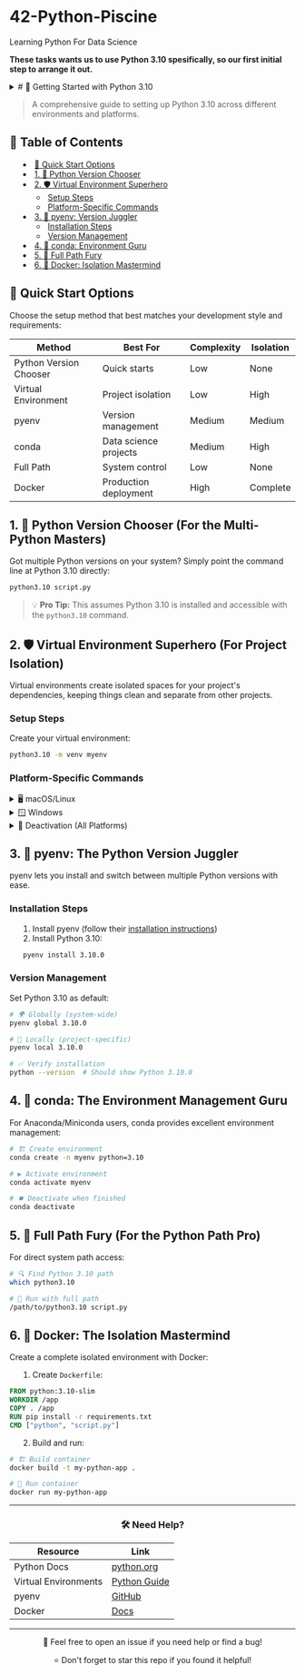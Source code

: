 # 42-Python-Piscine
Learning Python For Data Science

**These tasks wants us to use Python 3.10 spesifically, so our first initial step to arrange it out.**

<details>
<summary> # 🐍 Getting Started with Python 3.10

> A comprehensive guide to setting up Python 3.10 across different environments and platforms.

## 📑 Table of Contents

- [🚀 Quick Start Options](#-quick-start-options)
- [1. 🎯 Python Version Chooser](#1--python-version-chooser-for-the-multi-python-masters)
- [2. 🛡️ Virtual Environment Superhero](#2-️-virtual-environment-superhero-for-project-isolation)
  - [Setup Steps](#setup-steps)
  - [Platform-Specific Commands](#platform-specific-commands)
- [3. 🔄 pyenv: Version Juggler](#3--pyenv-the-python-version-juggler)
  - [Installation Steps](#installation-steps)
  - [Version Management](#version-management)
- [4. 🐼 conda: Environment Guru](#4--conda-the-environment-management-guru)
- [5. 🎯 Full Path Fury](#5--full-path-fury-for-the-python-path-pro)
- [6. 🐋 Docker: Isolation Mastermind](#6--docker-the-isolation-mastermind)

## 🚀 Quick Start Options

Choose the setup method that best matches your development style and requirements:

| Method | Best For | Complexity | Isolation |
|--------|----------|------------|-----------|
| Python Version Chooser | Quick starts | Low | None |
| Virtual Environment | Project isolation | Low | High |
| pyenv | Version management | Medium | Medium |
| conda | Data science projects | Medium | High |
| Full Path | System control | Low | None |
| Docker | Production deployment | High | Complete |

## 1. 🎯 Python Version Chooser (For the Multi-Python Masters)

Got multiple Python versions on your system? Simply point the command line at Python 3.10 directly:

```bash
python3.10 script.py
```

> 💡 **Pro Tip:** This assumes Python 3.10 is installed and accessible with the `python3.10` command.

## 2. 🛡️ Virtual Environment Superhero (For Project Isolation)

Virtual environments create isolated spaces for your project's dependencies, keeping things clean and separate from other projects.

### Setup Steps

Create your virtual environment:
```bash
python3.10 -m venv myenv
```

### Platform-Specific Commands

<details>
<summary>🖥️ macOS/Linux</summary>

```bash
source myenv/bin/activate
```
</details>

<details>
<summary>🪟 Windows</summary>

```bash
myenv\Scripts\activate
```
</details>

<details>
<summary>🔄 Deactivation (All Platforms)</summary>

```bash
deactivate
```
</details>

## 3. 🔄 pyenv: The Python Version Juggler

pyenv lets you install and switch between multiple Python versions with ease.

### Installation Steps

1. Install pyenv (follow their [installation instructions](https://github.com/pyenv/pyenv#installation))
2. Install Python 3.10:
   ```bash
   pyenv install 3.10.0
   ```

### Version Management

Set Python 3.10 as default:

```bash
# 🌍 Globally (system-wide)
pyenv global 3.10.0

# 📁 Locally (project-specific)
pyenv local 3.10.0

# ✅ Verify installation
python --version  # Should show Python 3.10.0
```

## 4. 🐼 conda: The Environment Management Guru

For Anaconda/Miniconda users, conda provides excellent environment management:

```bash
# 🏗️ Create environment
conda create -n myenv python=3.10

# ▶️ Activate environment
conda activate myenv

# ⏹️ Deactivate when finished
conda deactivate
```

## 5. 🎯 Full Path Fury (For the Python Path Pro)

For direct system path access:

```bash
# 🔍 Find Python 3.10 path
which python3.10

# 🎯 Run with full path
/path/to/python3.10 script.py
```

## 6. 🐋 Docker: The Isolation Mastermind

Create a complete isolated environment with Docker:

1. Create `Dockerfile`:
```dockerfile
FROM python:3.10-slim
WORKDIR /app
COPY . /app
RUN pip install -r requirements.txt
CMD ["python", "script.py"]
```

2. Build and run:
```bash
# 🏗️ Build container
docker build -t my-python-app .

# 🚀 Run container
docker run my-python-app
```

---

<div align="center">

### 🛠️ Need Help?

| Resource | Link |
|----------|------|
| Python Docs | [python.org](https://docs.python.org/3.10/) |
| Virtual Environments | [Python Guide](https://docs.python.org/3/tutorial/venv.html) |
| pyenv | [GitHub](https://github.com/pyenv/pyenv) |
| Docker | [Docs](https://docs.docker.com/) |

</div>

---

<div align="center">

📝 Feel free to open an issue if you need help or find a bug!

⭐ Don't forget to star this repo if you found it helpful!

</div> </summary> </details>
